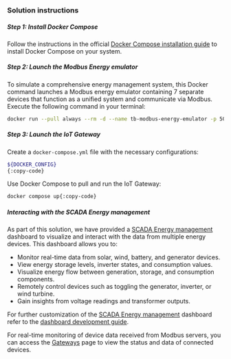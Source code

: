 ### Solution instructions

##### Step 1: Install Docker Compose 

Follow the instructions in the official [Docker Compose installation guide](https://docs.docker.com/compose/install/) to install Docker Compose on your system.

##### Step 2: Launch the Modbus Energy emulator

To simulate a comprehensive energy management system, this Docker command launches a Modbus energy emulator containing 7 separate devices that function as a unified system and communicate via Modbus. 
Execute the following command in your terminal:

```bash
docker run --pull always --rm -d --name tb-modbus-energy-emulator -p 5040-5046:5040-5046 thingsboard/tb-energy-emulator:1.0-stable && docker logs -f tb-modbus-energy-emulator{:copy-code}
```

##### Step 3: Launch the IoT Gateway

Create a `docker-compose.yml` file with the necessary configurations:

```bash 
${DOCKER_CONFIG}
{:copy-code}
```

Use Docker Compose to pull and run the IoT Gateway:

```bash
docker compose up{:copy-code}
```

##### Interacting with the SCADA Energy management

As part of this solution, we have provided a <a href="${MAIN_DASHBOARD_URL}" target="_blank">SCADA Energy management</a> dashboard to visualize and interact with the data from multiple energy devices.
This dashboard allows you to:

- Monitor real-time data from solar, wind, battery, and generator devices.
- View energy storage levels, inverter states, and consumption values.
- Visualize energy flow between generation, storage, and consumption components.
- Remotely control devices such as toggling the generator, inverter, or wind turbine.
- Gain insights from voltage readings and transformer outputs.

For further customization of the <a href="${MAIN_DASHBOARD_URL}" target="_blank">SCADA Energy management</a> dashboard refer to the <a href="${DOCS_BASE_URL}/user-guide/dashboards/" target="_blank">dashboard development guide</a>.

For real-time monitoring of device data received from Modbus servers, you can access the <a href="${GATEWAYS_URL}" target="_blank">Gateways</a> page to view the status and data of connected devices.
